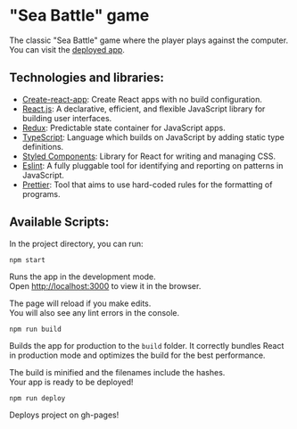 # "Sea Battle" game

The classic "Sea Battle" game where the player plays against the computer.<br/>
You can visit the [deployed app](http://ssda-developer.github.io/sea-battle).

## Technologies and libraries:
- [Create-react-app](https://github.com/facebook/create-react-app): Create React apps with no build configuration.
- [React.js](https://reactjs.org/): A declarative, efficient, and flexible JavaScript library for building user interfaces.
- [Redux](https://redux.js.org/): Predictable state container for JavaScript apps.
- [TypeScript](https://www.typescriptlang.org/): Language which builds on JavaScript by adding static type definitions.
- [Styled Components](https://styled-components.com/): Library for React for writing and managing CSS.
- [Eslint](https://eslint.org/): A fully pluggable tool for identifying and reporting on patterns in JavaScript.
- [Prettier](https://prettier.io/): Tool that aims to use hard-coded rules for the formatting of programs.

## Available Scripts:
In the project directory, you can run:

`npm start`

Runs the app in the development mode.<br>
Open [http://localhost:3000](http://localhost:3000) to view it in the browser.

The page will reload if you make edits.<br>
You will also see any lint errors in the console.

`npm run build`

Builds the app for production to the `build` folder.
It correctly bundles React in production mode and optimizes the build for the best performance.

The build is minified and the filenames include the hashes.<br>
Your app is ready to be deployed!

`npm run deploy`

Deploys project on gh-pages!

